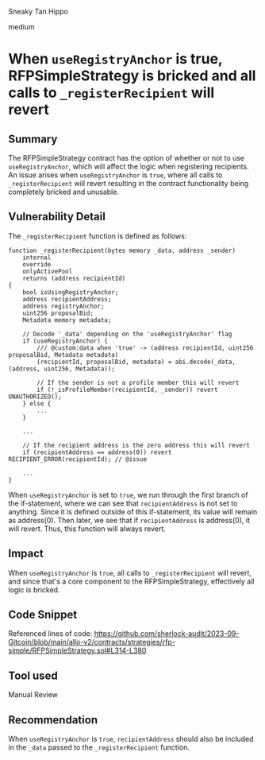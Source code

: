 Sneaky Tan Hippo

medium

# When `useRegistryAnchor` is true, RFPSimpleStrategy is bricked and all calls to `_registerRecipient` will revert
## Summary

The RFPSimpleStrategy contract has the option of whether or not to use `useRegistryAnchor`, which will affect the logic when registering recipients. An issue arises when `useRegistryAnchor` is `true`, where all calls to `_registerRecipient` will revert resulting in the contract functionality being completely bricked and unusable.

## Vulnerability Detail

The `_registerRecipient` function is defined as follows:
```solidity
function _registerRecipient(bytes memory _data, address _sender)
    internal
    override
    onlyActivePool
    returns (address recipientId)
{
    bool isUsingRegistryAnchor;
    address recipientAddress;
    address registryAnchor;
    uint256 proposalBid;
    Metadata memory metadata;

    // Decode '_data' depending on the 'useRegistryAnchor' flag
    if (useRegistryAnchor) {
        /// @custom:data when 'true' -> (address recipientId, uint256 proposalBid, Metadata metadata)
        (recipientId, proposalBid, metadata) = abi.decode(_data, (address, uint256, Metadata));

        // If the sender is not a profile member this will revert
        if (!_isProfileMember(recipientId, _sender)) revert UNAUTHORIZED();
    } else {
        ...
    }

    ...

    // If the recipient address is the zero address this will revert
    if (recipientAddress == address(0)) revert RECIPIENT_ERROR(recipientId); // @issue

    ...
}
```
When `useRegistryAnchor` is set to `true`, we run through the first branch of the if-statement, where we can see that `recipientAddress` is not set to anything. Since it is defined outside of this if-statement, its value will remain as address(0). Then later, we see that if `recipientAddress` is address(0), it will revert. Thus, this function will always revert.

## Impact

When `useRegistryAnchor` is `true`, all calls to `_registerRecipient` will revert, and since that's a core component to the RFPSimpleStrategy, effectively all logic is bricked.

## Code Snippet

Referenced lines of code:
https://github.com/sherlock-audit/2023-09-Gitcoin/blob/main/allo-v2/contracts/strategies/rfp-simple/RFPSimpleStrategy.sol#L314-L380

## Tool used

Manual Review

## Recommendation

When `useRegistryAnchor` is `true`, `recipientAddress` should also be included in the `_data` passed to the `_registerRecipient` function.
